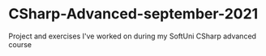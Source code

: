 # CSharp-Advanced-september-2021
Project and exercises I've worked on during my SoftUni CSharp advanced course  
